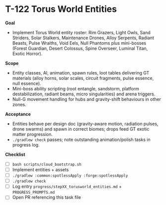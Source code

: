 # T-122 Torus World Entities

**Goal**
- Implement Torus World entity roster: Rim Grazers, Light Owls, Sand Striders, Solar Stalkers, Maintenance Drones, Alloy Serpents, Radiant Beasts, Pulse Wraiths, Void Eels, Null Phantoms plus mini-bosses (Forest Guardian, Desert Colossus, Spine Overseer, Luminal Titan, Exotic Horror).

**Scope**
- Entity classes, AI, animation, spawn rules, loot tables delivering GT materials (alloy horns, solar scales, circuit fragments, pulse essence, null essence).
- Mini-boss ability scripting (root entangle, sandstorm, platform destabilization, radiant beams, micro singularities) and arena triggers.
- Null-G movement handling for hubs and gravity-shift behaviours in other zones.

**Acceptance**
- Entities behave per design doc (gravity-aware motion, radiation pulses, drone swarms) and spawn in correct biomes; drops feed GT exotic matter progression.
- `./gradlew check` passes; note outstanding animation/polish tasks in progress log.

**Checklist**
- [ ] `bash scripts/cloud_bootstrap.sh`
- [ ] Implement entities + assets
- [ ] `./gradlew :common:spotlessApply :forge:spotlessApply`
- [ ] `./gradlew check`
- [ ] Log entry `progress/stepXX_torusworld_entities.md` + `PROGRESS_PROMPTS.md`
- [ ] Open PR referencing this task file
